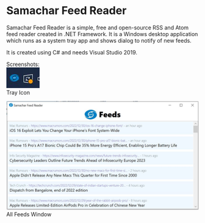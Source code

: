 # Samachar Feed Reader

Samachar Feed Reader is a simple, free and open-source RSS and Atom feed reader created in .NET Framework. It is a Windows desktop application which runs as a system tray app and shows dialog to notify of new feeds.

It is created using C# and needs Visual Studio 2019.

Screenshots:  
![Tray Icon](/screenshots/TrayIcon.JPG)  
Tray Icon

![All Feeds Window](/screenshots/ShowAllFeedsWindow.JPG)
All Feeds Window
